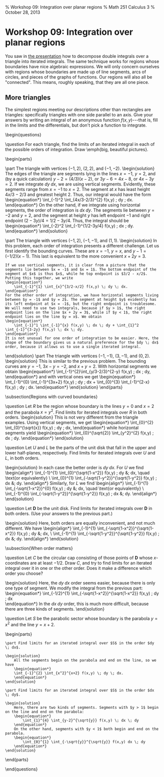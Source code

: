 % Workshop 09: Integration over planar regions
% Math 251 Calculus 3
% October 28, 2013

# Workshop 09: Integration over planar regions

You saw in [the presentation][d13] how to decompose double integrals over a triangle into iterated integrals. The same technique works for regions whose boundaries have nice algebraic expressions. We will only concern ourselves with regions whose boundaries are made up of line segments, arcs of circles, and pieces of the graphs of functions. Our regions will also all be "connected". This means, roughly speaking, that they are all one piece.

## More triangles

The simplest regions meeting our descriptions other than rectangles are triangles: specifically triangles with one side parallel to an axis. Give your answers by writing an integral of an anonymous function $f(x,y)$---that is, fill in the limits and the differentials, but don't pick a function to integrate.

\begin{questions}

\question For each triangle, find the limits of an iterated integral in each of the possible orders of integration. Draw \emph{big, beautiful pictures}.

\begin{parts}

\part The triangle with vertices $(-1,2)$, $(2, 2)$, and $(-1, -2)$.
\begin{solution}
    The edges of the triangle are segments lying in the lines $x = -1$, $y = 2$, and (by a quick calculation) $y - 2 = (4/3)(x - 2)$, or $3y - 6 = 4x - 8$, or $4x - 3y = 2$. If we integrate $dy \; dx$, we are using vertical segments. Evidently, these segments range from $x = -1$ to $x = 2$. The segment at $x$ has least height $4x/3 - 2/3$ and greatest height $2$. Thus, our integral would have the form
    \begin{equation*}
        \int_{-1}^2 \int_{4x/3-2/3}^{2} f(x,y) \; dy \; dx.
    \end{equation*}
    On the other hand, if we integrate using horizontal segments, the order of integration is $dx \; dy$. The segments lie between $y = -2$ and $y = 2$, and the segment at height $y$ has left endpoint $-1$ and right endpoint $(2-3y)/4 = 1/2 - 3y/4$. Thus, the integral should be
    \begin{equation*}
        \int_{-2}^2 \int_{-1}^{1/2-3y/4} f(x,y) \; dx \; dy.
    \end{equation*}
\end{solution}

\part The triangle with vertices $(-1, 2)$, $(-1, -1)$, and $(1,1)$.
\begin{solution}
    In this problem, each order of integration presents a different challenge. Let us first identify the bounding curves. These are $x = -1$, $y = x$, and $y - 1 = (-1/2)(x-1)$. This last is equivalent to the more convenient $x + 2y = 3$.

    If we use vertical segments, it is clear from a picture that the segments lie between $x = -1$ and $x = 1$. The bottom endpoint of the segment at $x$ is thus $x$, while he top endpoint is $3/2 - x/2$. Putting this together, we write
    \begin{equation*}
        \int_{-1}^{1} \int_{x}^{3/2-x/2} f(x,y) \; dy \; dx.
    \end{equation*}
    For the other order of integration, we have horizontal segments living between $y = -1$ and $y = 2$. The segment at height $y$ evidently has its left endpoint at $x = -1$, but the right endpoint is troublesome. We will need to use two integrals, because if $y > 1$, the right endpoint lies on the line $x + 2y = 3$, while if $y < 1$, the right endpoint lies on the line $y = x$. We obtain
    \begin{equation*}
        \int_{-1}^1 \int_{-1}^{x} f(x,y) \; dx \; dy + \int_{1}^2 \int_{-1}^{3-2y} f(x,y) \; dx \; dy. 
    \end{equation*}
    It is not unusual for one order of integration to be easier. Here, the shape of the boundary gives us a natural preference for the $dy \; dx$ order, because it allows us to use a single iterated integral.
\end{solution}
\part The triangle with vertices $(-1, -1)$, $(3, -1)$, and $(0,2)$. 
\begin{solution}
    This is similar to the previous problem. The bounding curves are $y = -1$, $3x - y = -2$, and $x+y = 2$. With horizontal segments we obtain
    \begin{equation*}
        \int_{-1}^{2}\int_{y/3-2/3}^{2-y} f(x,y) \; dx \; dy,
    \end{equation*}
    and with vertical ones we get
    \begin{equation*}
        \int_{-1}^{0} \int_{-1}^{3x+2} f(x,y) \; dy \; dx + \int_{0}^{3} \int_{-1}^{2-x} f(x,y) \; dy \; dx.
    \end{equation*}
\end{solution}
\end{parts}

\subsection{Regions with curved boundaries}

\question Let $R$ be the region whose boundary is the lines $y = 0$ and $x = 2$ and the parabola $x = y^2$. Find limits for iterated integrals over $R$ in both orders.
\begin{solution}
    This is not very different from the triangle examples. Using vertical segments, we get
    \begin{equation*}
        \int_{0}^{2} \int_{0}^{\sqrt{x}} f(x,y) \; dy \; dx,
    \end{equation*}
    while horizontal segments yield
    \begin{equation*}
        \int_{0}^{\sqrt{2}} \int_{y^2}^{2} f(x,y) \; dx \; dy.
    \end{equation*}
\end{solution}

\question Let $U$ and $L$ be the parts of the unit disk that fall in the upper and lower half-planes, respectively. Find limits for iterated integrals over $U$ and $L$, in both orders.

\begin{solution}
    In each case the better order is $dy \; dx$. For $U$ we find
    \begin{align*}
        \int_{-1}^{1} \int_{0}^{\sqrt{1-x^2}} f(x,y) \; dy &\; dx, \quad \text{or equivalently} \\
        \int_{0}^{1} \int_{-\sqrt{1-y^2}}^{\sqrt{1-y^2}} f(x,y) \; dx &\; dy.
    \end{align*}
    Similarly, for $L$ we find 
    \begin{align*}
        \int_{-1}^{1} \int_{-\sqrt{1-x^2}}^{0} f(x,y) \; dy &\; dx, \quad \text{or equivalently} \\
        \int_{-1}^{0} \int_{-\sqrt{1-y^2}}^{\sqrt{1-y^2}} f(x,y) \; dx &\; dy.
    \end{align*}
\end{solution}

\question Let $\mathbf{D}$ be the unit disk. Find limits for iterated integrals over $\mathbf{D}$ in both orders. (Use your answers to the previous part.)

\begin{solution}
    Here, both orders are equally inconvenient, and not much different. We have
    \begin{align*}
        \int_{-1}^{1} \int_{-\sqrt{1-x^2}}^{\sqrt{1-x^2}} f(x,y) \; dy &\; dx, \\
        \int_{-1}^{1} \int_{-\sqrt{1-y^2}}^{\sqrt{1-y^2}} f(x,y) \; dx &\; dy.
    \end{align*}
\end{solution}

\subsection{When order matters}

\question Let $C$ be the circular cap consisting of those points of $\mathbf{D}$ whose $x$-coordinates are at least $-1/2$. Draw $C$, and try to find limits for an iterated integral over it in one or the other order. Does it make a difference which order you choose?

\begin{solution}
    Here, the $dy \; dx$ order seems easier, because there is only one type of segment. We modify the integral from the previous part:
    \begin{equation*}
        \int_{-1/2}^{1} \int_{-\sqrt{1-x^2}}^{\sqrt{1-x^2}} f(x,y) \; dy \; dx    
    \end{equation*}
    In the $dx \; dy$ order, this is much more difficult, because there are three kinds of segments.
\end{solution}

\question Let $S$ be the parabolic sector whose boundary is the parabola $y = x^2$ and the line $y = x + 2$. 

\begin{parts}

    \part Find limits for an iterated integral over $S$ in the order $dy \; dx$.

    \begin{solution}
        All the segments begin on the parabola and end on the line, so we have
        \begin{equation*}
        \int_{-1}^{2} \int_{x^2}^{x+2} f(x,y) \; dy \; dx.
        \end{equation*}
    \end{solution}

    \part Find limits for an iterated integral over $S$ in the order $dx \; dy$.

    \begin{solution}
        Here, there are two kinds of segments. Segments with $y > 1$ begin on the line and end on the parabola:
        \begin{equation*}
            \int_{1}^{4} \int_{y-2}^{\sqrt{y}} f(x,y) \; dx \; dy
        \end{equation*}
        On the other hand, segments with $y < 1$ both begin and end on the parabola.
        \begin{equation*}
            \int_{0}^{1} \int_{-\sqrt{y}}^{\sqrt{y}} f(x,y) dx \; dy
        \end{equation*}
    \end{solution}
\end{parts}

\end{questions}

[d13]: ../../decks/13/Deck.pdf
